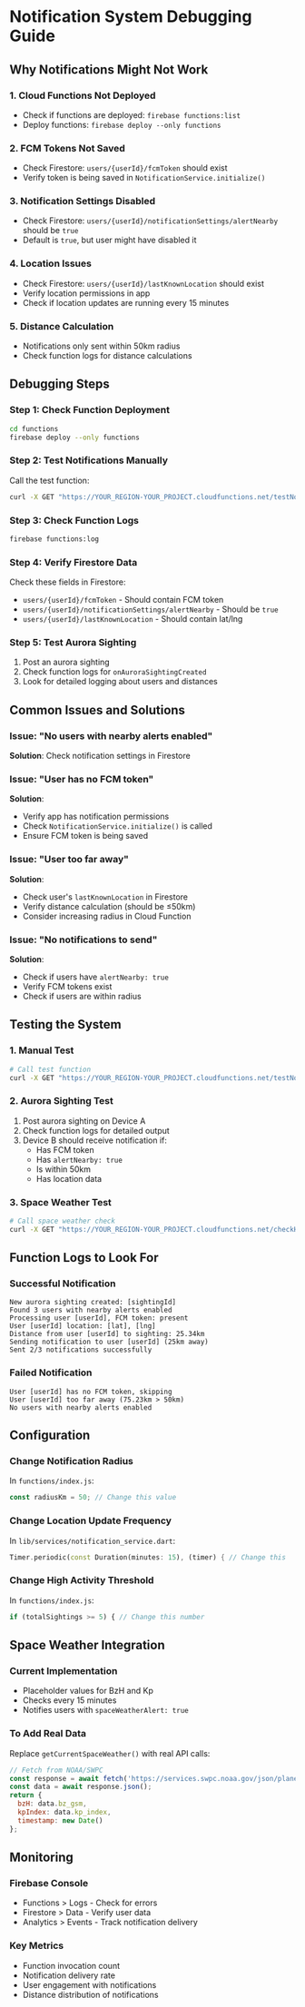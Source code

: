 # Notification System Debugging Guide

## Why Notifications Might Not Work

### 1. **Cloud Functions Not Deployed**
- Check if functions are deployed: `firebase functions:list`
- Deploy functions: `firebase deploy --only functions`

### 2. **FCM Tokens Not Saved**
- Check Firestore: `users/{userId}/fcmToken` should exist
- Verify token is being saved in `NotificationService.initialize()`

### 3. **Notification Settings Disabled**
- Check Firestore: `users/{userId}/notificationSettings/alertNearby` should be `true`
- Default is `true`, but user might have disabled it

### 4. **Location Issues**
- Check Firestore: `users/{userId}/lastKnownLocation` should exist
- Verify location permissions in app
- Check if location updates are running every 15 minutes

### 5. **Distance Calculation**
- Notifications only sent within 50km radius
- Check function logs for distance calculations

## Debugging Steps

### Step 1: Check Function Deployment
```bash
cd functions
firebase deploy --only functions
```

### Step 2: Test Notifications Manually
Call the test function:
```bash
curl -X GET "https://YOUR_REGION-YOUR_PROJECT.cloudfunctions.net/testNotifications"
```

### Step 3: Check Function Logs
```bash
firebase functions:log
```

### Step 4: Verify Firestore Data
Check these fields in Firestore:
- `users/{userId}/fcmToken` - Should contain FCM token
- `users/{userId}/notificationSettings/alertNearby` - Should be `true`
- `users/{userId}/lastKnownLocation` - Should contain lat/lng

### Step 5: Test Aurora Sighting
1. Post an aurora sighting
2. Check function logs for `onAuroraSightingCreated`
3. Look for detailed logging about users and distances

## Common Issues and Solutions

### Issue: "No users with nearby alerts enabled"
**Solution**: Check notification settings in Firestore

### Issue: "User has no FCM token"
**Solution**: 
- Verify app has notification permissions
- Check `NotificationService.initialize()` is called
- Ensure FCM token is being saved

### Issue: "User too far away"
**Solution**: 
- Check user's `lastKnownLocation` in Firestore
- Verify distance calculation (should be ≤50km)
- Consider increasing radius in Cloud Function

### Issue: "No notifications to send"
**Solution**: 
- Check if users have `alertNearby: true`
- Verify FCM tokens exist
- Check if users are within radius

## Testing the System

### 1. Manual Test
```bash
# Call test function
curl -X GET "https://YOUR_REGION-YOUR_PROJECT.cloudfunctions.net/testNotifications"
```

### 2. Aurora Sighting Test
1. Post aurora sighting on Device A
2. Check function logs for detailed output
3. Device B should receive notification if:
   - Has FCM token
   - Has `alertNearby: true`
   - Is within 50km
   - Has location data

### 3. Space Weather Test
```bash
# Call space weather check
curl -X GET "https://YOUR_REGION-YOUR_PROJECT.cloudfunctions.net/checkHighActivity"
```

## Function Logs to Look For

### Successful Notification
```
New aurora sighting created: [sightingId]
Found 3 users with nearby alerts enabled
Processing user [userId], FCM token: present
User [userId] location: [lat], [lng]
Distance from user [userId] to sighting: 25.34km
Sending notification to user [userId] (25km away)
Sent 2/3 notifications successfully
```

### Failed Notification
```
User [userId] has no FCM token, skipping
User [userId] too far away (75.23km > 50km)
No users with nearby alerts enabled
```

## Configuration

### Change Notification Radius
In `functions/index.js`:
```javascript
const radiusKm = 50; // Change this value
```

### Change Location Update Frequency
In `lib/services/notification_service.dart`:
```dart
Timer.periodic(const Duration(minutes: 15), (timer) { // Change this
```

### Change High Activity Threshold
In `functions/index.js`:
```javascript
if (totalSightings >= 5) { // Change this number
```

## Space Weather Integration

### Current Implementation
- Placeholder values for BzH and Kp
- Checks every 15 minutes
- Notifies users with `spaceWeatherAlert: true`

### To Add Real Data
Replace `getCurrentSpaceWeather()` with real API calls:
```javascript
// Fetch from NOAA/SWPC
const response = await fetch('https://services.swpc.noaa.gov/json/planetary_k_index_1m.json');
const data = await response.json();
return {
  bzH: data.bz_gsm,
  kpIndex: data.kp_index,
  timestamp: new Date()
};
```

## Monitoring

### Firebase Console
- Functions > Logs - Check for errors
- Firestore > Data - Verify user data
- Analytics > Events - Track notification delivery

### Key Metrics
- Function invocation count
- Notification delivery rate
- User engagement with notifications
- Distance distribution of notifications 
